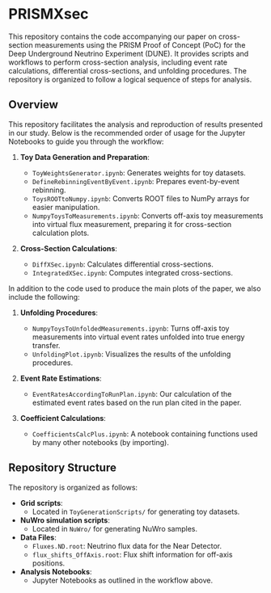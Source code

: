 # PRISMXsec

This repository contains the code accompanying our paper on cross-section measurements using the PRISM Proof of Concept (PoC) for the Deep Underground Neutrino Experiment (DUNE). It provides scripts and workflows to perform cross-section analysis, including event rate calculations, differential cross-sections, and unfolding procedures. The repository is organized to follow a logical sequence of steps for analysis.

## Overview

This repository facilitates the analysis and reproduction of results presented in our study. Below is the recommended order of usage for the Jupyter Notebooks to guide you through the workflow:

1. **Toy Data Generation and Preparation**:
   - `ToyWeightsGenerator.ipynb`: Generates weights for toy datasets.
   - `DefineRebinningEventByEvent.ipynb`: Prepares event-by-event rebinning.
   - `ToysROOTtoNumpy.ipynb`: Converts ROOT files to NumPy arrays for easier manipulation.
   - `NumpyToysToMeasurements.ipynb`: Converts off-axis toy measurements into virtual flux measurement, preparing it for cross-section calculation plots.

2. **Cross-Section Calculations**:
   - `DiffXSec.ipynb`: Calculates differential cross-sections.
   - `IntegratedXSec.ipynb`: Computes integrated cross-sections.

In addition to the code used to produce the main plots of the paper, we also include the following:

1. **Unfolding Procedures**:
   - `NumpyToysToUnfoldedMeasurements.ipynb`: Turns off-axis toy measurements into virtual event rates unfolded into true energy transfer.
   - `UnfoldingPlot.ipynb`: Visualizes the results of the unfolding procedures.

2. **Event Rate Estimations**:
   - `EventRatesAccordingToRunPlan.ipynb`: Our calculation of the estimated event rates based on the run plan cited in the paper.

3. **Coefficient Calculations**:
   - `CoefficientsCalcPlus.ipynb`: A notebook containing functions used by many other notebooks (by importing).

## Repository Structure

The repository is organized as follows:

- **Grid scripts**:
  - Located in `ToyGenerationScripts/` for generating toy datasets.
- **NuWro simulation scripts**:
  - Located in `NuWro/` for generating NuWro samples.
- **Data Files**:
  - `Fluxes.ND.root`: Neutrino flux data for the Near Detector.
  - `flux_shifts_OffAxis.root`: Flux shift information for off-axis positions.
- **Analysis Notebooks**:
  - Jupyter Notebooks as outlined in the workflow above.
